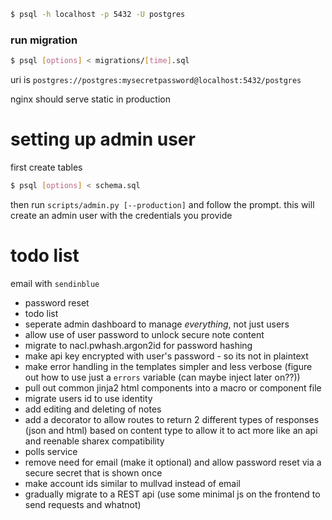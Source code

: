 ```bash
$ psql -h localhost -p 5432 -U postgres
```
### run migration
```bash
$ psql [options] < migrations/[time].sql
```

uri is `postgres://postgres:mysecretpassword@localhost:5432/postgres`

nginx should serve static in production

# setting up admin user
first create tables
```bash
$ psql [options] < schema.sql
```

then run `scripts/admin.py [--production]` and follow the prompt. this will create an admin user with the credentials you provide

# todo list
email with `sendinblue`
- password reset
- todo list
- seperate admin dashboard to manage *everything*, not just users
- allow use of user password to unlock secure note content
- migrate to nacl.pwhash.argon2id for password hashing
- make api key encrypted with user's password - so its not in plaintext
- make error handling in the templates simpler and less verbose (figure out how to use just a `errors` variable (can maybe inject later on??))
- pull out common jinja2 html components into a macro or component file
- migrate users id to use identity
- add editing and deleting of notes
- add a decorator to allow routes to return 2 different types of responses (json and html) based on content type to allow it to act more like an api and reenable sharex compatibility
- polls service
- remove need for email (make it optional) and allow password reset via a secure secret that is shown once
- make account ids similar to mullvad instead of email
- gradually migrate to a REST api (use some minimal js on the frontend to send requests and whatnot)

